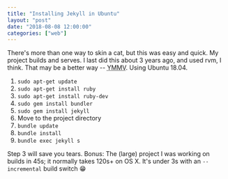 ```yaml
---
title: "Installing Jekyll in Ubuntu"
layout: "post"
date: "2018-08-08 12:00:00"
categories: ["web"]
---
```



There's more than one way to skin a cat, but this was easy and quick. My project builds and serves. I last did this about 3 years ago, and used rvm, I think. That may be a better way -- <abbr title="Your mileage may vary">YMMV</abbr>. Using Ubuntu 18.04.

1. `sudo apt-get update`
2. `sudo apt-get install ruby`
3. `sudo apt-get install ruby-dev`
4. `sudo gem install bundler`
5. `sudo gem install jekyll`
6. Move to the project directory
7. `bundle update`
8. `bundle install`
9. `bundle exec jekyll s`

Step 3 will save you tears. Bonus: The (large) project I was working on builds in 45s; it normally takes 120s+ on OS X. It's under 3s with an `--incremental` build switch 😁
